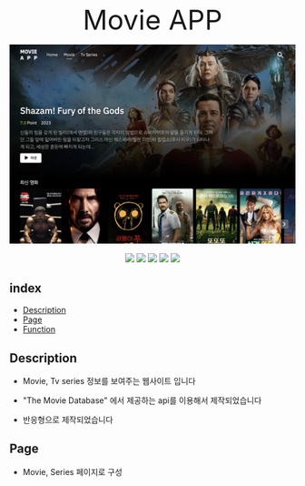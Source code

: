 <div align="center">
<font size="8">Movie APP</font>
</div>

<p align="center">
  <img src="./public/imgs/readme/main.png">
</p>
<div align="center">
<img src="https://img.shields.io/badge/next.js-000000?style=for-the-badge&logo=next.js&logoColor=white">
<img src="https://img.shields.io/badge/typescript-3178C6?style=for-the-badge&logo=typescript&logoColor=white">
<img src="https://img.shields.io/badge/react query-FF4154?style=for-the-badge&logo=react query&logoColor=white">
<img src="https://img.shields.io/badge/styled components-DB7093?style=for-the-badge&logo=styled components&logoColor=white">
<img src="https://img.shields.io/badge/recoil-3578E5?style=for-the-badge&logo=recoil&logoColor=white">
</div>

## index

- [Description](#description)
- [Page](#page)
- [Function](#Function)

## Description

- Movie, Tv series 정보를 보여주는 웹사이트 입니다

- "The Movie Database" 에서 제공하는 api를 이용해서 제작되었습니다

- 반응형으로 제작되었습니다

## Page

- Movie, Series 페이지로 구성
